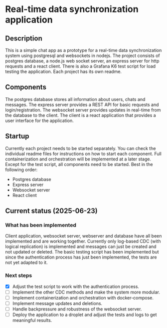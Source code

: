# Real-time data synchronization application
## Description
This is a simple chat app as a prototype for a real-time data synchronization system using postgresql and websockets in nodejs.
The project consists of postgres database, a node.js web socket server, an express server for http requests and a react client. There is also a Grafana K6 test script for load testing the application.
Each project has its own readme. 

## Components
The postgres database stores all information about users, chats and messages. The express server provides a REST API for basic requests and login/registration. The websocket server provides updates in real-time from the database to the client. The client is a react application that provides a user interface for the application.

## Startup
Currently each project needs to be started separately. You can check the individual readme files for instructions on how to start each component. Full containerization and orchestration will be implemented at a later stage.
Except for the test script, all components need to be started. Best in the following order:
- Postgres database
- Express server
- Websocket server
- React client


## Current status (2025-06-23)
### What has been implemented
Client application, websocket server, webserver and database have all been implemented and are working together.
Currently only log-based CDC (with logical replication) is implemented and messages can just be created and not updated or deleted.
The basic testing script has been implemented but since the authentication process has just been implemented, the tests are not yet adapted to it.
### Next steps
- [x] Adjust the test script to work with the authentication process.
- [ ] Implement the other CDC methods and make the system more modular.
- [ ] Implement containerization and orchestration with docker-compose.
- [ ] Implement message updates and deletions.
- [ ] Handle backpressure and robustness of the websocket server.
- [ ] Deploy the application to a droplet and adjust the tests and logs to get meaningful results.
